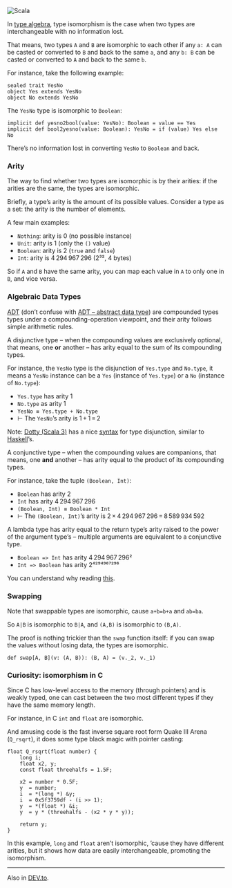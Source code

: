 ![Scala](//cacilhas.cc/img/scala.png)

In [type algebra](https://kseo.github.io/posts/2016-12-25-type-isomorphism.html), type isomorphism is the case when two types are interchangeable with no information lost.

That means, two types `A` and `B` are isomorphic to each other if any `a: A` can be casted or converted to `B` and back to the same `a`, and any `b: B` can be casted or converted to `A` and back to the same `b`.

For instance, take the following example:

    sealed trait YesNo
    object Yes extends YesNo
    object No extends YesNo

The `YesNo` type is isomorphic to `Boolean`:

    implicit def yesno2bool(value: YesNo): Boolean = value == Yes
    implicit def bool2yesno(value: Boolean): YesNo = if (value) Yes else No

There’s no information lost in converting `YesNo` to `Boolean` and back.

### Arity

The way to find whether two types are isomorphic is by their arities: if the arities are the same, the types are isomorphic.

Briefly, a type’s arity is the amount of its possible values. Consider a type as a set: the arity is the number of elements.

A few main examples:

*   `Nothing`: arity is 0 (no possible instance)
*   `Unit`: arity is 1 (only the `()` value)
*   `Boolean`: arity is 2 (`true` and `false`)
*   `Int`: arity is 4 294 967 296 (2³², 4 bytes)

So if `A` and `B` have the same arity, you can map each value in `A` to only one in `B`, and vice versa.

### Algebraic Data Types

[ADT](https://wiki.haskell.org/Algebraic_data_type) (don’t confuse with [ADT – abstract data type](https://www.geeksforgeeks.org/abstract-data-types/)) are compounded types types under a compounding-operation viewpoint, and their arity follows simple arithmetic rules.

A disjunctive type – when the compounding values are exclusively optional, that means, one **or** another – has arity equal to the sum of its compounding types.

For instance, the `YesNo` type is the disjunction of `Yes.type` and `No.type`, it means a `YesNo` instance can be a `Yes` (instance of `Yes.type`) or a `No` (instance of `No.type`):

*   `Yes.type` has arity 1
*   `No.type` as arity 1
*   `YesNo ≡ Yes.type + No.type`
*   ⊢ The `YesNo`’s arity is 1 + 1 = 2

Note: [Dotty (Scala 3)](https://dotty.epfl.ch/) has a nice [syntax](https://dotty.epfl.ch/docs/reference/new-types/union-types.html) for type disjunction, similar to [Haskell](https://www.schoolofhaskell.com/school/to-infinity-and-beyond/pick-of-the-week/sum-types)’s.

A conjunctive type – when the compounding values are companions, that means, one **and** another – has arity equal to the product of its compounding types.

For instance, take the tuple `(Boolean, Int)`:

*   `Boolean` has arity 2
*   `Int` has arity 4 294 967 296
*   `(Boolean, Int) ≡ Boolean * Int`
*   ⊢ The `(Boolean, Int)`’s arity is 2 × 4 294 967 296 = 8 589 934 592

A lambda type has arity equal to the return type’s arity raised to the power of the argument type’s – multiple arguments are equivalent to a conjunctive type.

*   `Boolean => Int` has arity 4 294 967 296²
*   `Int => Boolean` has arity 2⁴²⁹⁴⁹⁶⁷²⁹⁶

You can understand why reading [this](https://codewords.recurse.com/issues/three/algebra-and-calculus-of-algebraic-data-types#fn:answer).

### Swapping

Note that swappable types are isomorphic, cause `a+b=b+a` and `ab=ba`.

So `A|B` is isomorphic to `B|A`, and `(A,B)` is isomorphic to `(B,A)`.

The proof is nothing trickier than the `swap` function itself: if you can swap the values without losing data, the types are isomorphic.

    def swap[A, B](v: (A, B)): (B, A) = (v._2, v._1)

### Curiosity: isomorphism in C

Since C has low-level access to the memory (through pointers) and is weakly typed, one can cast between the two most different types if they have the same memory length.

For instance, in C `int` and `float` are isomorphic.

And amusing code is the fast inverse square root form Quake Ⅲ Arena (`Q_rsqrt`), it does some type black magic with pointer casting:

    float Q_rsqrt(float number) {
        long i;
        float x2, y;
        const float threehalfs = 1.5F;
    
        x2 = number * 0.5F;
        y  = number;
        i  = *(long *) &y;
        i  = 0x5f3759df - (i >> 1);
        y  = *(float *) &i;
        y  = y * (threehalfs - (x2 * y * y));
    
        return y;
    }

In this example, `long` and `float` aren’t isomorphic, ’cause they have different arities, but it shows how data are easily interchangeable, promoting the isomorphism.

* * *

Also in [DEV.to](https://dev.to/cacilhas/type-isomorphism-3bp9).